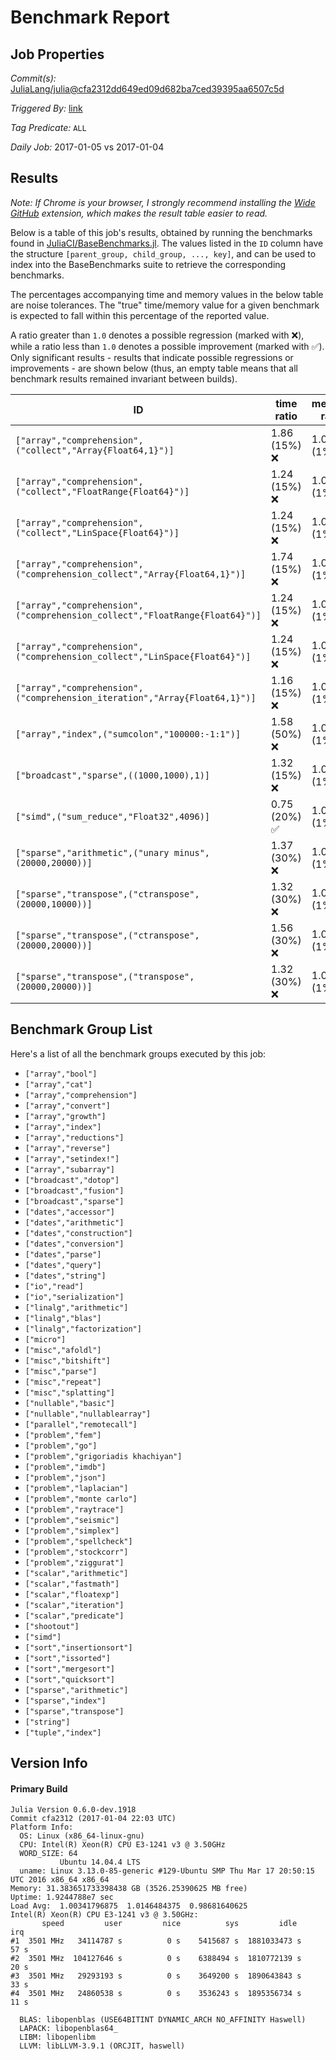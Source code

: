 # Benchmark Report

## Job Properties

*Commit(s):* [JuliaLang/julia@cfa2312dd649ed09d682ba7ced39395aa6507c5d](https://github.com/JuliaLang/julia/commit/cfa2312dd649ed09d682ba7ced39395aa6507c5d)

*Triggered By:* [link](https://github.com/JuliaLang/julia/commit/cfa2312dd649ed09d682ba7ced39395aa6507c5d#commitcomment-20368548)

*Tag Predicate:* `ALL`

*Daily Job:* 2017-01-05 vs 2017-01-04

## Results

*Note: If Chrome is your browser, I strongly recommend installing the [Wide GitHub](https://chrome.google.com/webstore/detail/wide-github/kaalofacklcidaampbokdplbklpeldpj?hl=en)
extension, which makes the result table easier to read.*

Below is a table of this job's results, obtained by running the benchmarks found in
[JuliaCI/BaseBenchmarks.jl](https://github.com/JuliaCI/BaseBenchmarks.jl). The values
listed in the `ID` column have the structure `[parent_group, child_group, ..., key]`,
and can be used to index into the BaseBenchmarks suite to retrieve the corresponding
benchmarks.

The percentages accompanying time and memory values in the below table are noise tolerances. The "true"
time/memory value for a given benchmark is expected to fall within this percentage of the reported value.

A ratio greater than `1.0` denotes a possible regression (marked with :x:), while a ratio less
than `1.0` denotes a possible improvement (marked with :white_check_mark:). Only significant results - results
that indicate possible regressions or improvements - are shown below (thus, an empty table means that all
benchmark results remained invariant between builds).

| ID | time ratio | memory ratio |
|----|------------|--------------|
| `["array","comprehension",("collect","Array{Float64,1}")]` | 1.86 (15%) :x: | 1.00 (1%)  |
| `["array","comprehension",("collect","FloatRange{Float64}")]` | 1.24 (15%) :x: | 1.00 (1%)  |
| `["array","comprehension",("collect","LinSpace{Float64}")]` | 1.24 (15%) :x: | 1.00 (1%)  |
| `["array","comprehension",("comprehension_collect","Array{Float64,1}")]` | 1.74 (15%) :x: | 1.00 (1%)  |
| `["array","comprehension",("comprehension_collect","FloatRange{Float64}")]` | 1.24 (15%) :x: | 1.00 (1%)  |
| `["array","comprehension",("comprehension_collect","LinSpace{Float64}")]` | 1.24 (15%) :x: | 1.00 (1%)  |
| `["array","comprehension",("comprehension_iteration","Array{Float64,1}")]` | 1.16 (15%) :x: | 1.00 (1%)  |
| `["array","index",("sumcolon","100000:-1:1")]` | 1.58 (50%) :x: | 1.00 (1%)  |
| `["broadcast","sparse",((1000,1000),1)]` | 1.32 (15%) :x: | 1.00 (1%)  |
| `["simd",("sum_reduce","Float32",4096)]` | 0.75 (20%) :white_check_mark: | 1.00 (1%)  |
| `["sparse","arithmetic",("unary minus",(20000,20000))]` | 1.37 (30%) :x: | 1.00 (1%)  |
| `["sparse","transpose",("ctranspose",(20000,10000))]` | 1.32 (30%) :x: | 1.00 (1%)  |
| `["sparse","transpose",("ctranspose",(20000,20000))]` | 1.56 (30%) :x: | 1.00 (1%)  |
| `["sparse","transpose",("transpose",(20000,20000))]` | 1.32 (30%) :x: | 1.00 (1%)  |

## Benchmark Group List

Here's a list of all the benchmark groups executed by this job:

- `["array","bool"]`
- `["array","cat"]`
- `["array","comprehension"]`
- `["array","convert"]`
- `["array","growth"]`
- `["array","index"]`
- `["array","reductions"]`
- `["array","reverse"]`
- `["array","setindex!"]`
- `["array","subarray"]`
- `["broadcast","dotop"]`
- `["broadcast","fusion"]`
- `["broadcast","sparse"]`
- `["dates","accessor"]`
- `["dates","arithmetic"]`
- `["dates","construction"]`
- `["dates","conversion"]`
- `["dates","parse"]`
- `["dates","query"]`
- `["dates","string"]`
- `["io","read"]`
- `["io","serialization"]`
- `["linalg","arithmetic"]`
- `["linalg","blas"]`
- `["linalg","factorization"]`
- `["micro"]`
- `["misc","afoldl"]`
- `["misc","bitshift"]`
- `["misc","parse"]`
- `["misc","repeat"]`
- `["misc","splatting"]`
- `["nullable","basic"]`
- `["nullable","nullablearray"]`
- `["parallel","remotecall"]`
- `["problem","fem"]`
- `["problem","go"]`
- `["problem","grigoriadis khachiyan"]`
- `["problem","imdb"]`
- `["problem","json"]`
- `["problem","laplacian"]`
- `["problem","monte carlo"]`
- `["problem","raytrace"]`
- `["problem","seismic"]`
- `["problem","simplex"]`
- `["problem","spellcheck"]`
- `["problem","stockcorr"]`
- `["problem","ziggurat"]`
- `["scalar","arithmetic"]`
- `["scalar","fastmath"]`
- `["scalar","floatexp"]`
- `["scalar","iteration"]`
- `["scalar","predicate"]`
- `["shootout"]`
- `["simd"]`
- `["sort","insertionsort"]`
- `["sort","issorted"]`
- `["sort","mergesort"]`
- `["sort","quicksort"]`
- `["sparse","arithmetic"]`
- `["sparse","index"]`
- `["sparse","transpose"]`
- `["string"]`
- `["tuple","index"]`

## Version Info

#### Primary Build

```
Julia Version 0.6.0-dev.1918
Commit cfa2312 (2017-01-04 22:03 UTC)
Platform Info:
  OS: Linux (x86_64-linux-gnu)
  CPU: Intel(R) Xeon(R) CPU E3-1241 v3 @ 3.50GHz
  WORD_SIZE: 64
           Ubuntu 14.04.4 LTS
  uname: Linux 3.13.0-85-generic #129-Ubuntu SMP Thu Mar 17 20:50:15 UTC 2016 x86_64 x86_64
Memory: 31.383651733398438 GB (3526.25390625 MB free)
Uptime: 1.9244788e7 sec
Load Avg:  1.00341796875  1.0146484375  0.98681640625
Intel(R) Xeon(R) CPU E3-1241 v3 @ 3.50GHz: 
       speed         user         nice          sys         idle          irq
#1  3501 MHz   34114787 s          0 s    5415687 s  1881033473 s         57 s
#2  3501 MHz  104127646 s          0 s    6388494 s  1810772139 s         20 s
#3  3501 MHz   29293193 s          0 s    3649200 s  1890643843 s         33 s
#4  3501 MHz   24860538 s          0 s    3536243 s  1895356734 s         11 s

  BLAS: libopenblas (USE64BITINT DYNAMIC_ARCH NO_AFFINITY Haswell)
  LAPACK: libopenblas64_
  LIBM: libopenlibm
  LLVM: libLLVM-3.9.1 (ORCJIT, haswell)

```
